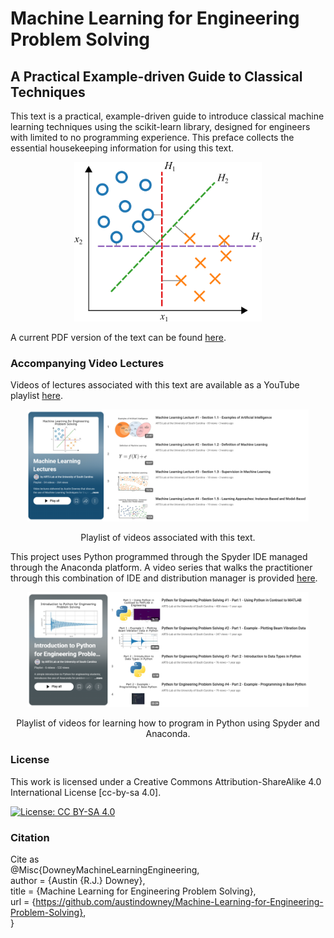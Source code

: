 # Machine Learning for Engineering Problem Solving
## A Practical Example-driven Guide to Classical Techniques
This text is a practical, example-driven guide to introduce classical machine learning techniques using the scikit-learn library, designed for engineers with limited to no programming experience. This preface collects the essential housekeeping information for using this text.


<p align="center">
<img src="source_material/figures/x_y_plot_linear_classifier.png" alt="drawing" width="300"/>
</p>

A current PDF version of the text can be found <a href="https://github.com/austindowney/Machine-Learning-for-Engineering-Problem-Solving/blob/main/Machine_Learning_for_Engineering_Problem_Solving.pdf">here</a>.

### Accompanying Video Lectures

Videos of lectures associated with this text are available as a YouTube playlist <a href="https://www.youtube.com/playlist?list=PL-2wJog-EC5-yp3CSFpj2vEcj3Pp6UcoC">here</a>.

<p align="center">
<a href="https://www.youtube.com/playlist?list=PL-2wJog-EC5-yp3CSFpj2vEcj3Pp6UcoC""><img src="media/video_playlist.png" alt="Screenshot of the video lecture" width="450"></a>  
</p>
<p align="center"> Playlist of videos associated with this text.  </p>

This project uses Python programmed through the Spyder IDE managed through the Anaconda platform. A video series that walks the practitioner through this combination of IDE and distribution manager is provided <a href="https://www.youtube.com/playlist?list=PL-2wJog-EC5-wQQUdpc8MjztKZ1kE2ATS">here</a>.

<p align="center">
<a href="https://www.youtube.com/playlist?list=PL-2wJog-EC5-wQQUdpc8MjztKZ1kE2ATS"><img src="media/python_playlist.png" alt="Screenshot of the video lecture" width="450"></a>  
</p>
<p align="center"> Playlist of videos for learning how to program in Python using Spyder and Anaconda.  </p>


### License

This work is licensed under a Creative Commons Attribution-ShareAlike 4.0 International License [cc-by-sa 4.0].

[![License: CC BY-SA 4.0](https://img.shields.io/badge/License-CC_BY--SA_4.0-lightgrey.svg)](https://creativecommons.org/licenses/by-sa/4.0/)


### Citation

Cite as  
@Misc{DowneyMachineLearningEngineering,  
  author = {Austin {R.J.} Downey},  
  title  = {Machine Learning for Engineering Problem Solving},  
  url    = {https://github.com/austindowney/Machine-Learning-for-Engineering-Problem-Solving},  
}  












